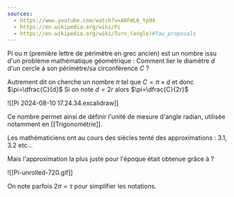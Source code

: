 ```yaml
---
sources:
  - https://www.youtube.com/watch?v=A6FWL6_Yp94
  - https://en.wikipedia.org/wiki/Pi
  - https://en.wikipedia.org/wiki/Turn_(angle)#Tau_proposals
---
```


Pi ou $\pi$ (première lettre de périmètre en grec ancien) est un nombre issu d'un problème mathématique géométrique :
Comment lier le diamètre $d$ d'un cercle à son périmètre/sa circonférence $C$ ?
 
Autrement dit on cherche un nombre $\pi$ tel que $C=\pi\times d$ et donc $\pi=\dfrac{C}{d}$
Si on note $d=2r$ alors $\pi=\dfrac{C}{2r}$

![[Pi 2024-08-10 17.24.34.excalidraw]]

Ce nombre permet ainsi de définir l'unité de mesure d'angle radian, utilisée notamment en [[Trigonométrie]].

Les mathématiciens ont au cours des siècles tenté des approximations : $3.1$, $3.2$ etc...

Mais l'approximation la plus juste pour l'époque était obtenue grâce à ?




![[Pi-unrolled-720.gif]]

On note parfois $2\pi=\tau$ pour simplifier les notations.